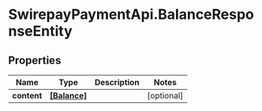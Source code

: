 # SwirepayPaymentApi.BalanceResponseEntity

## Properties

Name | Type | Description | Notes
------------ | ------------- | ------------- | -------------
**content** | [**[Balance]**](Balance.md) |  | [optional] 


